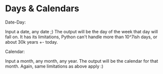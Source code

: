 # Days & Calendars

Date-Day:

Input a date, any date ;)
The output will be the day of the week that day will fall on. It has its limitations, Python can't handle more than 10^7ish days, or about 30k years +- today. 

Calendar:

Input a month, any month, any year.
The output will be the calendar for that month. Again, same limitations as above apply :)
